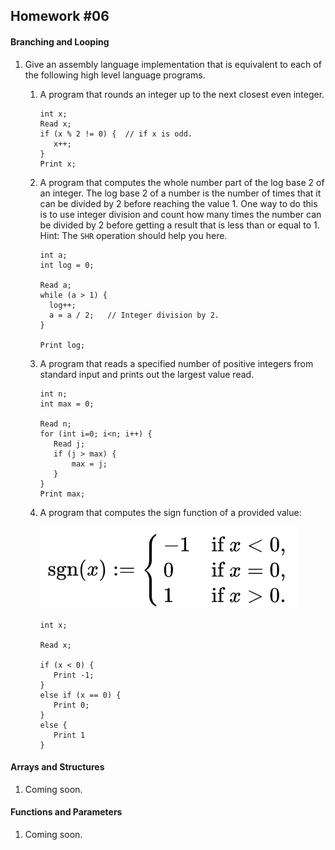 ## Homework #06

#### Branching and Looping

1. Give an assembly language implementation that is equivalent to each of the following high level language programs.
   1. A program that rounds an integer up to the next closest even integer.
      ```
      int x;
      Read x;
      if (x % 2 != 0) {  // if x is odd.
         x++;
      }
      Print x;
      ```

   1. A program that computes the whole number part of the log base 2 of an integer.  The log base 2 of a number is the number of times that it can be divided by 2 before reaching the value 1.  One way to do this is to use integer division and count how many times the number can be divided by 2 before getting a result that is less than or equal to 1.  Hint: The `SHR` operation should help you here.
      ```
      int a;
      int log = 0;

      Read a;
      while (a > 1) {
        log++;
        a = a / 2;   // Integer division by 2.
      }

      Print log;
      ```

   1. A program that reads a specified number of positive integers from standard input and prints out the largest value read.
      ```
      int n;
      int max = 0;

      Read n;
      for (int i=0; i<n; i++) {
         Read j;
         if (j > max) {
             max = j;
         }
      }
      Print max;
      ```

   1. A program that computes the sign function of a provided value:

      ![Sign function](hw06-signum.jpeg)

      ```
      int x;

      Read x;

      if (x < 0) {
         Print -1;
      }
      else if (x == 0) {
         Print 0;  
      }
      else {
         Print 1
      }
      ```

#### Arrays and Structures

1. Coming soon.

#### Functions and Parameters

1. Coming soon.
